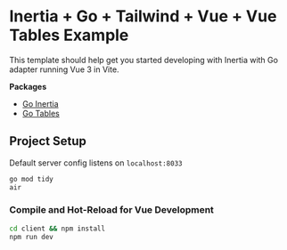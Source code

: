 # Inertia + Go + Tailwind + Vue + Vue Tables Example 

This template should help get you started developing with Inertia with Go adapter running Vue 3 in Vite.

**Packages**
 * [Go Inertia](https://humweb.github.io/inertia-go-docs/)
 * [Go Tables](https://humweb.github.io/go-table-docs/)

## Project Setup

Default server config listens on `localhost:8033`
```sh
go mod tidy
air
```

### Compile and Hot-Reload for Vue Development

```sh
cd client && npm install
npm run dev
```
